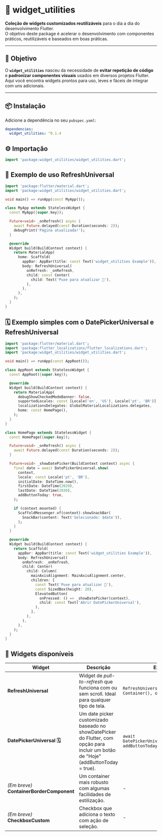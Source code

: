 # 🧩 widget_utilities

**Coleção de widgets customizados reutilizáveis** para o dia a dia do desenvolvimento Flutter.  
O objetivo deste package é acelerar o desenvolvimento com componentes práticos, reutilizáveis e baseados em boas práticas.

---

## 🚀 Objetivo

O **`widget_utilities`** nasceu da necessidade de **evitar repetição de código** e **padronizar componentes visuais** usados em diversos projetos Flutter.  
Aqui você encontra widgets prontos para uso, leves e fáceis de integrar com uns adicionais.  

---

## 📦 Instalação

Adicione a dependência no seu `pubspec.yaml`:
```yaml
dependencies:
  widget_utilities: ^0.1.4
```

## ⚙️ Importação

```dart
import 'package:widget_utilities/widget_utilities.dart';

```

## 🔄 Exemplo de uso RefreshUniversal


```dart
import 'package:flutter/material.dart';
import 'package:widget_utilities/widget_utilities.dart';

void main() => runApp(const MyApp());

class MyApp extends StatelessWidget {
  const MyApp({super.key});

  Future<void> _onRefresh() async {
    await Future.delayed(const Duration(seconds: 2));
    debugPrint('Página atualizada!');
  }

  @override
  Widget build(BuildContext context) {
    return MaterialApp(
      home: Scaffold(
        appBar: AppBar(title: const Text('widget_utilities Example')),
        body: RefreshUniversal(
          onRefresh: _onRefresh,
          child: const Center(
            child: Text('Puxe para atualizar 🚀'),
          ),
        ),
      ),
    );
  }
}
```

## 🗓️ Exemplo simples com o DatePickerUniversal e RefreshUniversal


```dart
import 'package:flutter/material.dart';
import 'package:flutter_localizations/flutter_localizations.dart';
import 'package:widget_utilities/widget_utilities.dart';

void main() => runApp(const AppRoot());

class AppRoot extends StatelessWidget {
  const AppRoot({super.key});

  @override
  Widget build(BuildContext context) {
    return MaterialApp(
      debugShowCheckedModeBanner: false,
      supportedLocales: const [Locale('en', 'US'), Locale('pt', 'BR')],
      localizationsDelegates: GlobalMaterialLocalizations.delegates,
      home: const HomePage(),
    );
  }
}

class HomePage extends StatelessWidget {
  const HomePage({super.key});

  Future<void> _onRefresh() async {
    await Future.delayed(const Duration(seconds: 2));
  }

  Future<void> _showDatePicker(BuildContext context) async {
    final date = await DatePickerUniversal.show(
      context,
      locale: const Locale('pt', 'BR'),
      initialDate: DateTime.now(),
      firstDate: DateTime(2020),
      lastDate: DateTime(2030),
      addButtonToday: true,
    );

    if (context.mounted) {
      ScaffoldMessenger.of(context).showSnackBar(
        SnackBar(content: Text('Selecionado: $date')),
      );
    }
  }

  @override
  Widget build(BuildContext context) {
    return Scaffold(
      appBar: AppBar(title: const Text('widget_utilities Example')),
      body: RefreshUniversal(
        onRefresh: _onRefresh,
        child: Center(
          child: Column(
            mainAxisAlignment: MainAxisAlignment.center,
            children: [
              const Text('Puxe para atualizar 🚀'),
              const SizedBox(height: 20),
              ElevatedButton(
                onPressed: () => _showDatePicker(context),
                child: const Text('Abrir DatePickerUniversal'),
              ),
            ],
          ),
        ),
      ),
    );
  }
}

```



## 🧱 Widgets disponíveis

| Widget | Descrição | Exemplo |
|--------|------------|----------|
| **RefreshUniversal** | Widget de *pull-to-refresh* que funciona com ou sem scroll. Ideal para qualquer tipo de tela. | `RefreshUniversal(child: Container(), onRefresh: ...)` |
| **DatePickerUniversal 🗓️** |Um date picker customizado baseado no showDatePicker do Flutter, com opção para incluir um botão de "Hoje" (addButtonToday = true). | `await DatePickerUniversal.show(context, addButtonToday: true)` |
| *(Em breve)* **ContainerBorderComponent** | Um container mais robusto com algumas facilidades de estilização. | - |
| *(Em breve)* **CheckboxCustom** | Checkbox que adiciona o texto com ação de seleção. | - |

